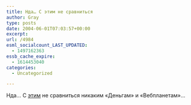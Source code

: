 ```yaml
---
title: Нда… С этим не сравниться
author: Gray
type: posts
date: 2004-06-01T07:03:57+00:00
excerpt:
url: /4984
esml_socialcount_LAST_UPDATED:
  - 1497162363
essb_cache_expire:
  - 1614453040
categories:
  - Uncategorized

---
```








Нда&#8230; С <a href="http://www.anekdot.ru/an/z/o040531.html#7" target="_blank">этим</a> не сравниться никаким &#171;Деньгам&#187; и &#171;Вебпланетам&#187;&#8230;